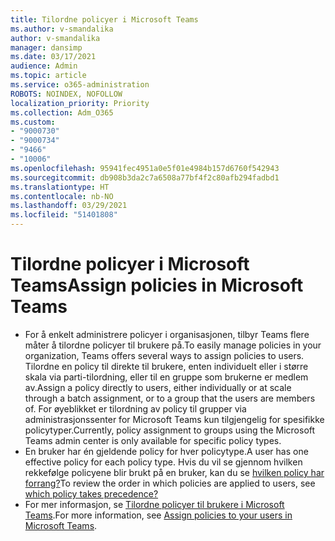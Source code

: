 ```yaml
---
title: Tilordne policyer i Microsoft Teams
ms.author: v-smandalika
author: v-smandalika
manager: dansimp
ms.date: 03/17/2021
audience: Admin
ms.topic: article
ms.service: o365-administration
ROBOTS: NOINDEX, NOFOLLOW
localization_priority: Priority
ms.collection: Adm_O365
ms.custom:
- "9000730"
- "9000734"
- "9466"
- "10006"
ms.openlocfilehash: 95941fec4951a0e5f01e4984b157d6760f542943
ms.sourcegitcommit: db908b3da2c7a6508a77bf4f2c80afb294fadbd1
ms.translationtype: HT
ms.contentlocale: nb-NO
ms.lasthandoff: 03/29/2021
ms.locfileid: "51401808"
---
```

# <a name="assign-policies-in-microsoft-teams"></a><span data-ttu-id="3c7f9-102">Tilordne policyer i Microsoft Teams</span><span class="sxs-lookup"><span data-stu-id="3c7f9-102">Assign policies in Microsoft Teams</span></span>

- <span data-ttu-id="3c7f9-103">For å enkelt administrere policyer i organisasjonen, tilbyr Teams flere måter å tilordne policyer til brukere på.</span><span class="sxs-lookup"><span data-stu-id="3c7f9-103">To easily manage policies in your organization, Teams offers several ways to assign policies to users.</span></span> <span data-ttu-id="3c7f9-104">Tilordne en policy til direkte til brukere, enten individuelt eller i større skala via parti-tilordning, eller til en gruppe som brukerne er medlem av.</span><span class="sxs-lookup"><span data-stu-id="3c7f9-104">Assign a policy directly to users, either individually or at scale through a batch assignment, or to a group that the users are members of.</span></span>  <span data-ttu-id="3c7f9-105">For øyeblikket er tilordning av policy til grupper via administrasjonssenter for Microsoft Teams kun tilgjengelig for spesifikke policytyper.</span><span class="sxs-lookup"><span data-stu-id="3c7f9-105">Currently, policy assignment to groups using the Microsoft Teams admin center is only available for specific policy types.</span></span> 
- <span data-ttu-id="3c7f9-106">En bruker har én gjeldende policy for hver policytype.</span><span class="sxs-lookup"><span data-stu-id="3c7f9-106">A user has one effective policy for each policy type.</span></span> <span data-ttu-id="3c7f9-107">Hvis du vil se gjennom hvilken rekkefølge policyene blir brukt på en bruker, kan du se [hvilken policy har forrang?](https://docs.microsoft.com/microsoftteams/assign-policies#which-policy-takes-precedence)</span><span class="sxs-lookup"><span data-stu-id="3c7f9-107">To review the order in which policies are applied to users, see [which policy takes precedence?](https://docs.microsoft.com/microsoftteams/assign-policies#which-policy-takes-precedence)</span></span>
- <span data-ttu-id="3c7f9-108">For mer informasjon, se [Tilordne policyer til brukere i Microsoft Teams](https://docs.microsoft.com/microsoftteams/assign-policies).</span><span class="sxs-lookup"><span data-stu-id="3c7f9-108">For more information, see [Assign policies to your users in Microsoft Teams](https://docs.microsoft.com/microsoftteams/assign-policies).</span></span>

